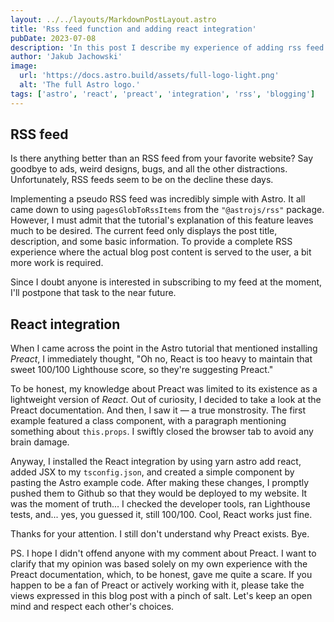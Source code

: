 ```yaml
---
layout: ../../layouts/MarkdownPostLayout.astro
title: 'Rss feed function and adding react integration'
pubDate: 2023-07-08
description: 'In this post I describe my experience of adding rss feed functionality to astro application and react integration'
author: 'Jakub Jachowski'
image:
  url: 'https://docs.astro.build/assets/full-logo-light.png'
  alt: 'The full Astro logo.'
tags: ['astro', 'react', 'preact', 'integration', 'rss', 'blogging']
---
```


## RSS feed

Is there anything better than an RSS feed from your favorite website? Say goodbye to ads, weird designs, bugs, and all the other distractions. Unfortunately, RSS feeds seem to be on the decline these days.

Implementing a pseudo RSS feed was incredibly simple with Astro. It all came down to using `pagesGlobToRssItems` from the `"@astrojs/rss"` package. However, I must admit that the tutorial's explanation of this feature leaves much to be desired. The current feed only displays the post title, description, and some basic information. To provide a complete RSS experience where the actual blog post content is served to the user, a bit more work is required.

Since I doubt anyone is interested in subscribing to my feed at the moment, I'll postpone that task to the near future.

## React integration

When I came across the point in the Astro tutorial that mentioned installing _Preact_, I immediately thought, "Oh no, React is too heavy to maintain that sweet 100/100 Lighthouse score, so they're suggesting Preact."

To be honest, my knowledge about Preact was limited to its existence as a lightweight version of _React_. Out of curiosity, I decided to take a look at the Preact documentation. And then, I saw it — a true monstrosity. The first example featured a class component, with a paragraph mentioning something about `this.props`. I swiftly closed the browser tab to avoid any brain damage.

Anyway, I installed the React integration by using yarn astro add react, added JSX to my `tsconfig.json`, and created a simple component by pasting the Astro example code. After making these changes, I promptly pushed them to Github so that they would be deployed to my website. It was the moment of truth... I checked the developer tools, ran Lighthouse tests, and... yes, you guessed it, still 100/100. Cool, React works just fine.

Thanks for your attention. I still don't understand why Preact exists. Bye.

PS. I hope I didn't offend anyone with my comment about Preact. I want to clarify that my opinion was based solely on my own experience with the Preact documentation, which, to be honest, gave me quite a scare. If you happen to be a fan of Preact or actively working with it, please take the views expressed in this blog post with a pinch of salt. Let's keep an open mind and respect each other's choices.
